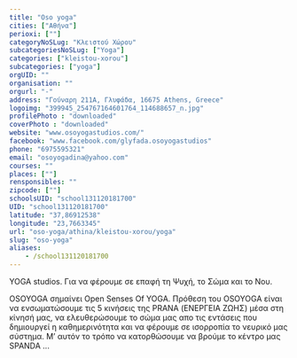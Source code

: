 ```yaml
---
title: "Oso yoga"
cities: ["Αθήνα"]
perioxi: [""]
categoryNoSLug: "Κλειστού Χώρου"
subcategoriesNoSLug: ["Yoga"]
categories: ["kleistou-xorou"]
subcategories: ["yoga"]
orgUID: ""
organisation: ""
orgurl: "-"
address: "Γούναρη 211Α, Γλυφάδα, 16675 Athens, Greece"
logoimg: "399945_254767164601764_114688657_n.jpg"
profilePhoto : "downloaded"
coverPhoto : "downloaded"
website: "www.osoyogastudios.com/"
facebook: "www.facebook.com/glyfada.osoyogastudios"
phone: "6975595321"
email: "osoyogadina@yahoo.com"
courses: ""
places: [""]
rensponsibles: ""
zipcode: [""]
schoolsUID: "school131120181700"
UID: "school131120181700"
latitude: "37,86912538"
longitude: "23,7663345"
url: "oso-yoga/athina/kleistou-xorou/yoga"
slug: "oso-yoga"
aliases:
    - /school131120181700
---
```



YOGA studios. Για να φέρουμε σε επαφή τη Ψυχή, το Σώμα και το Νου.

OSOYOGA σημαίνει Open Senses Of YOGA. Πρόθεση του OSOYOGA είναι να ενσωματώσουμε τις 5 κινήσεις της PRANA (ΕΝΕΡΓΕΙΑ ΖΩΗΣ) μέσα στη κίνησή μας, να ελευθερώσουμε το σώμα μας απο τις εντάσεις που δημιουργεί η καθημερινότητα και να φέρουμε σε ισορροπία το νευρικό μας σύστημα. Μ’ αυτόν το τρόπο να κατορθώσουμε να βρούμε το κέντρο μας SPANDA ...